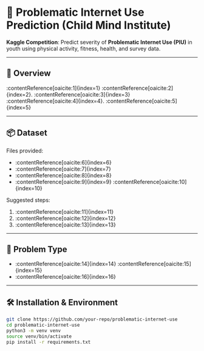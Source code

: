 # 🧠 Problematic Internet Use Prediction (Child Mind Institute)

**Kaggle Competition**: Predict severity of **Problematic Internet Use (PIU)** in youth using physical activity, fitness, health, and survey data.

---

## 🌟 Overview

:contentReference[oaicite:1]{index=1} :contentReference[oaicite:2]{index=2}. :contentReference[oaicite:3]{index=3} :contentReference[oaicite:4]{index=4}. :contentReference[oaicite:5]{index=5}

---

## 📦 Dataset

Files provided:
- :contentReference[oaicite:6]{index=6}
- :contentReference[oaicite:7]{index=7}
- :contentReference[oaicite:8]{index=8}
- :contentReference[oaicite:9]{index=9} :contentReference[oaicite:10]{index=10}

Suggested steps:
1. :contentReference[oaicite:11]{index=11}
2. :contentReference[oaicite:12]{index=12}
3. :contentReference[oaicite:13]{index=13}

---

## 🎯 Problem Type

- :contentReference[oaicite:14]{index=14} :contentReference[oaicite:15]{index=15}  
- :contentReference[oaicite:16]{index=16}

---

## 🛠️ Installation & Environment

```bash
git clone https://github.com/your-repo/problematic-internet-use
cd problematic-internet-use
python3 -m venv venv
source venv/bin/activate
pip install -r requirements.txt
